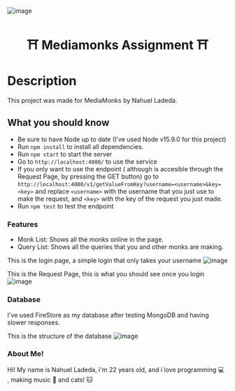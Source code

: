 ![image](https://user-images.githubusercontent.com/79383025/110695405-9baa3e80-81c8-11eb-922f-89f0af53fc95.png)


<h1 align="center">⛩️ Mediamonks Assignment ⛩️</h1>

# Description

<p>This project was made for MediaMonks by Nahuel Ladeda.</p>

## What you should know

 - Be sure to have Node up to date (I've used Node v15.9.0 for this project) 
 - Run ```npm install``` to install all dependencies.
 - Run ```npm start``` to start the server
 - Go to ```http://localhost:4000/``` to use the service
 - If you only want to use the endpoint ( although is accesible through the Request Page, by pressing the GET button) go to ```http://localhost:4000/v1/getValueFromKey?username=<username>&key=<key>``` and replace ```<username>``` with the username that you just use to make the request, and ```<key>``` with the key of the request you just made.
 - Run ```npm test``` to test the endpoint

### Features

- Monk List: Shows all the monks online in the page.
- Query List: Shows all the queries that you and other monks are making.

This is the login page, a simple login that only takes your username
![image](https://user-images.githubusercontent.com/79383025/110695025-22aae700-81c8-11eb-8dfb-da63c51cc767.png)


This is the Request Page, this is what you should see once you login
![image](https://user-images.githubusercontent.com/79383025/110691844-6a2f7400-81c4-11eb-8c98-659ac6585e19.png)

### Database

I've used FireStore as my database after testing MongoDB and having slower responses.

This is the structure of the database
![image](https://user-images.githubusercontent.com/79383025/110694770-cea00280-81c7-11eb-8829-622446272bf7.png)

### About Me!

Hi! My name is Nahuel Ladeda, i'm 22 years old, and i love programming 💻 , making music 🎹 and cats! 🐱

